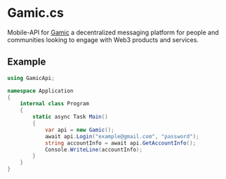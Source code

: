 # Gamic.cs
Mobile-API for [Gamic](https://gamic.app/) a decentralized messaging platform for people and communities looking to engage with Web3 products and services.

## Example
```cs
using GamicApi;

namespace Application
{
    internal class Program
    {
        static async Task Main()
        {
            var api = new Gamic();
            await api.Login("example@gmail.com", "password");
            string accountInfo = await api.GetAccountInfo();
            Console.WriteLine(accountInfo);
        }
    }
}
```
